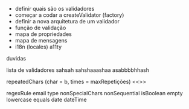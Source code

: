 * definir quais são os validadores
* começar a codar a createValidator (factory)
* definir a nova arquitetura de um validador
 * função de validação
 * mapa de propriedades
 * mapa de mensagens
* i18n (locales) a11ty

duvidas


lista de validadores
sahsah sahshaaashaa asabbbbhhash

repeatedChars (char = b, times = maxRepetições) <<>>

regexRule
email
type
nonSpecialChars
nonSequential
isBoolean
empty
lowercase
equals
date
dateTime





